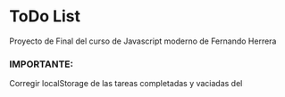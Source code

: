 # ToDo List

Proyecto de Final del curso de Javascript moderno de Fernando Herrera

### IMPORTANTE:
 Corregir localStorage de las tareas completadas y vaciadas del <ul>

